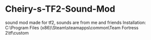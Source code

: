 # Cheiry-s-TF2-Sound-Mod
sound mod made for tf2, sounds are from me and friends
Installation: C:\Program Files (x86)\Steam\steamapps\common\Team Fortress 2\tf\custom
